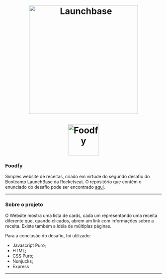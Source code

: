<h1 align="center">
 <img alt="Launchbase" src="https://storage.googleapis.com/golden-wind/bootcamp-launchbase/logo.png" width="350px" />
 <div>
  <br>
  <img alt="Foodfy" src="https://github.com/Rocketseat/bootcamp-launchbase-desafios-02/blob/master/layouts/assets/logo.png?raw=true" width="100px" />
 </div>
</h1>

### Foodfy

Simples website de receitas, criado em virtude do segundo desafio do Bootcamp LaunchBase da Rocketseat. O repositório que contém o enunciado do desafio pode ser encontrado [aqui](https://github.com/Rocketseat/bootcamp-launchbase-desafios-02/blob/master/desafios/01-foodfy.md).

-----
### Sobre o projeto
O Website mostra uma lista de cards, cada um representando uma receita diferente que, quando clicados, abrem um link com informações sobre a receita. Existe também a idéia de múltiplas páginas.

Para a conclusão do desafio, foi utilizado:
 - Javascript Puro;
 - HTML;
 - CSS Puro;
 - Nunjucks;
 - Express
-----
